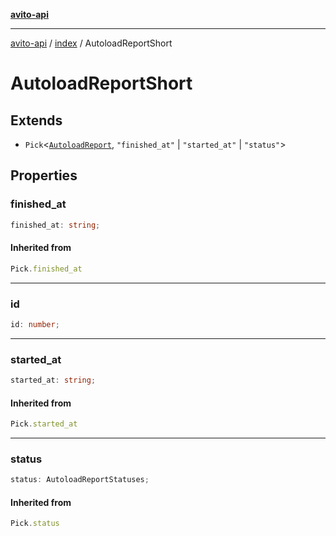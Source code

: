 [**avito-api**](../../README.md)

***

[avito-api](../../README.md) / [index](../README.md) / AutoloadReportShort

# AutoloadReportShort

## Extends

- `Pick`\<[`AutoloadReport`](AutoloadReport.md), `"finished_at"` \| `"started_at"` \| `"status"`\>

## Properties

### finished\_at

```ts
finished_at: string;
```

#### Inherited from

```ts
Pick.finished_at
```

***

### id

```ts
id: number;
```

***

### started\_at

```ts
started_at: string;
```

#### Inherited from

```ts
Pick.started_at
```

***

### status

```ts
status: AutoloadReportStatuses;
```

#### Inherited from

```ts
Pick.status
```
